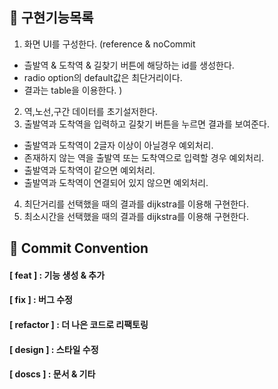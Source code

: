 ## 🚀 구현기능목록
1. 화면 UI를 구성한다.
  (reference & noCommit
  - 츨발역 & 도착역 & 길찾기 버튼에 해당하는 id를 생성한다.
  - radio option의 default값은 최단거리이다.
  - 결과는 table을 이용한다.
  )
2. 역,노선,구간 데이터를 초기설저한다.
3. 출발역과 도착역을 입력하고 길찾기 버튼을 누르면 결과를 보여준다.
  - 출발역과 도착역이 2글자 이상이 아닐경우 예외처리.
  - 존재하지 않는 역을 출발역 또는 도착역으로 입력할 경우 예외처리.
  - 출발역과 도착역이 같으면 예외처리.
  - 출발역과 도착역이 연결되어 있지 않으면 예외처리.
4. 최단거리를 선택했을 때의 결과를 dijkstra를 이용해 구현한다.
5. 최소시간을 선택했을 때의 결과를 dijkstra를 이용해 구현한다.

## 📝 Commit Convention
#### [ feat ] : 기능 생성 & 추가
#### [ fix ] : 버그 수정
#### [ refactor ] : 더 나은 코드로 리팩토링
#### [ design ] : 스타일 수정
#### [ doscs ] : 문서 & 기타